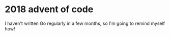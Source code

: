 # 2018 advent of code
I haven't written Go regularly in a few months, so I'm going to remind myself how!